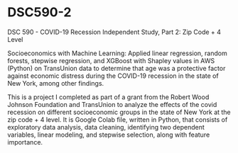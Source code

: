 # DSC590-2
DSC 590 - COVID-19 Recession Independent Study, Part 2: Zip Code + 4 Level

Socioeconomics with Machine Learning: Applied linear regression, random forests, stepwise regression, and XGBoost with Shapley values in AWS (Python) on TransUnion data to determine that age was a protective factor against economic distress during the COVID-19 recession in the state of New York, among other findings.

This is a project I completed as part of a grant from the Robert Wood Johnson Foundation and TransUnion to analyze 
the effects of the covid recession on different socioeconomic groups in the state of New York at the zip code + 4 level. 
It is Google Colab file, written in Python, that consists of exploratory data analysis, data cleaning, identifying 
two dependent variables, linear modeling, and stepwise selection, along with feature importance.
